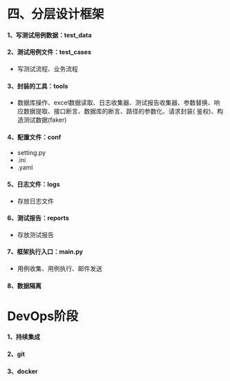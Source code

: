 # 四、分层设计框架

#### 1、写测试用例数据：test_data

#### 2、测试用例文件：test_cases

- 写测试流程、业务流程

#### 3、封装的工具：tools

- 数据库操作、excel数据读取、日志收集器、测试报告收集器、参数替换、响应数据提取、接口断言、数据库的断言、路径的参数化、请求封装(
  鉴权)、构造测试数据(faker)

#### 4、配置文件：conf

- setting.py
- .ini
- .yaml

#### 5、日志文件：logs

- 存放日志文件

#### 6、测试报告：reports

- 存放测试报告

#### 7、框架执行入口：main.py

- 用例收集、用例执行、邮件发送

#### 8、数据隔离

# DevOps阶段

#### 1、持续集成

#### 2、git

#### 3、docker